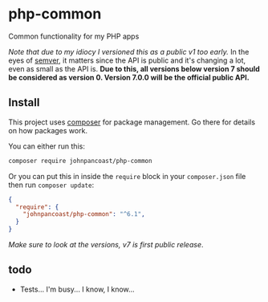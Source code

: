 # php-common

Common functionality for my PHP apps

*Note that due to my idiocy I versioned this as a public v1 too early.* In the
eyes of [semver](http://semver.org/), it matters since the API is public and
it's changing a lot, even as small as the API is. **Due to this, all versions
below version 7 should be considered as version 0. Version 7.0.0 will be the official public API.**

## Install

This project uses [composer](https://getcomposer.org/) for package management. Go there for details on how packages work.

You can either run this:

```bash
composer require johnpancoast/php-common
```

Or you can put this in inside the `require` block in your `composer.json` file then run `composer update`:

```json
{
  "require": {
    "johnpancoast/php-common": "^6.1",
  }
}
```

*Make sure to look at the versions, v7 is first public release*.

## todo
* Tests... I'm busy... I know, I know...
